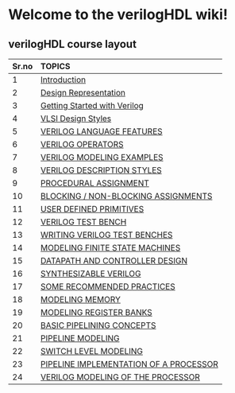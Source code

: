 # Welcome to the verilogHDL wiki! 





## verilogHDL course layout

|**Sr.no**| **TOPICS**| 
|:--------|:-----------------------------------------------|
1|[Introduction]() 
2|[Design Representation]()|
3|[Getting Started with Verilog]()|
4|[VLSI Design Styles]()|
5|[VERILOG LANGUAGE FEATURES ]()|
6|[VERILOG OPERATORS]()|
7|[VERILOG MODELING EXAMPLES]()|
8|[VERILOG DESCRIPTION STYLES]()|
9|[PROCEDURAL ASSIGNMENT]()|
10|[BLOCKING / NON-BLOCKING ASSIGNMENTS]()|
11|[USER DEFINED PRIMITIVES]()|
12|[VERILOG TEST BENCH]()|
13|[WRITING VERILOG TEST BENCHES]()|
14|[MODELING FINITE STATE MACHINES]()|
15|[DATAPATH AND CONTROLLER DESIGN]()|
16|[SYNTHESIZABLE VERILOG]()|
17|[SOME RECOMMENDED PRACTICES]()|
18|[MODELING MEMORY]()|
19|[MODELING REGISTER BANKS]()|
20|[BASIC PIPELINING CONCEPTS]()|
21|[PIPELINE MODELING]()|
22|[SWITCH LEVEL MODELING]()|
23|[PIPELINE IMPLEMENTATION OF A PROCESSOR]()|
24|[VERILOG MODELING OF THE PROCESSOR]()|


